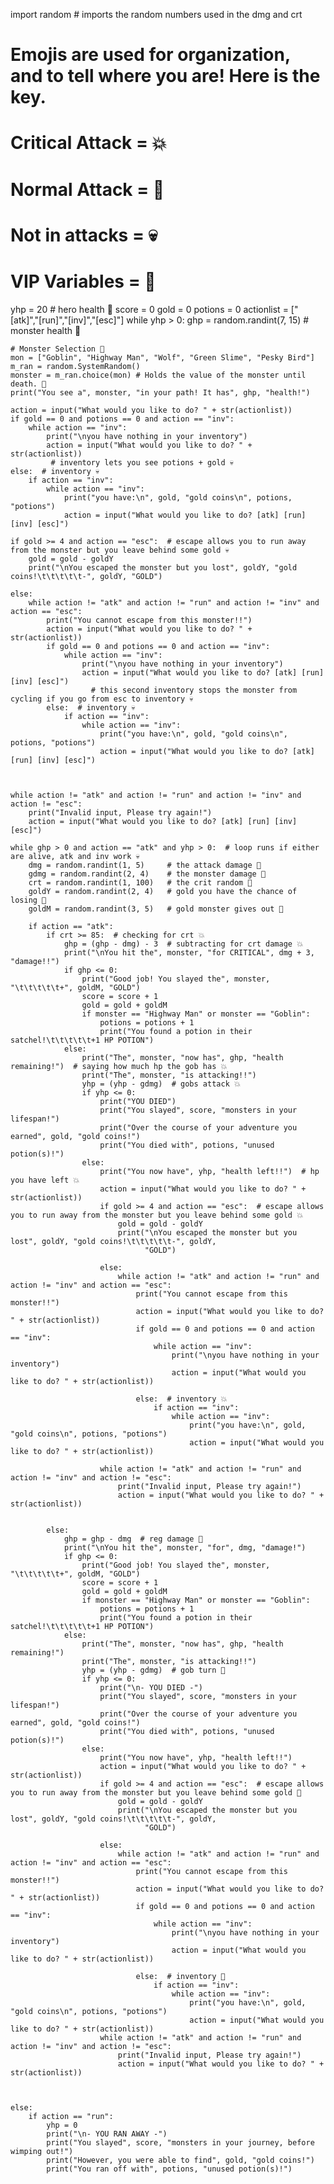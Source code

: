 import random  # imports the random numbers used in the dmg and crt

# Emojis are used for organization, and to tell where you are! Here is the key.
# Critical Attack = 💥
# Normal Attack   = 💢
# Not in attacks  = 💀
# VIP Variables   = 🍏

yhp = 20  # hero health 🍏
score = 0
gold = 0
potions = 0
actionlist = ["[atk]","[run]","[inv]","[esc]"]
while yhp > 0:
    ghp = random.randint(7, 15)  # monster health 🍏

    # Monster Selection 🍏
    mon = ["Goblin", "Highway Man", "Wolf", "Green Slime", "Pesky Bird"]
    m_ran = random.SystemRandom()
    monster = m_ran.choice(mon) # Holds the value of the monster until death. 🍏
    print("You see a", monster, "in your path! It has", ghp, "health!")

    action = input("What would you like to do? " + str(actionlist))
    if gold == 0 and potions == 0 and action == "inv":
        while action == "inv":
            print("\nyou have nothing in your inventory")
            action = input("What would you like to do? " + str(actionlist))
             # inventory lets you see potions + gold 💀
    else:  # inventory 💀
        if action == "inv":
            while action == "inv":
                print("you have:\n", gold, "gold coins\n", potions, "potions")
                action = input("What would you like to do? [atk] [run] [inv] [esc]")

    if gold >= 4 and action == "esc":  # escape allows you to run away from the monster but you leave behind some gold 💀
        gold = gold - goldY
        print("\nYou escaped the monster but you lost", goldY, "gold coins!\t\t\t\t\t-", goldY, "GOLD")

    else:
        while action != "atk" and action != "run" and action != "inv" and action == "esc":
            print("You cannot escape from this monster!!")
            action = input("What would you like to do? " + str(actionlist))
            if gold == 0 and potions == 0 and action == "inv":
                while action == "inv":
                    print("\nyou have nothing in your inventory")
                    action = input("What would you like to do? [atk] [run] [inv] [esc]")
                      # this second inventory stops the monster from cycling if you go from esc to inventory 💀
            else:  # inventory 💀
                if action == "inv":
                    while action == "inv":
                        print("you have:\n", gold, "gold coins\n", potions, "potions")
                        action = input("What would you like to do? [atk] [run] [inv] [esc]")



    while action != "atk" and action != "run" and action != "inv" and action != "esc":
        print("Invalid input, Please try again!")
        action = input("What would you like to do? [atk] [run] [inv] [esc]")

    while ghp > 0 and action == "atk" and yhp > 0:  # loop runs if either are alive, atk and inv work 💀
        dmg = random.randint(1, 5)     # the attack damage 🍏
        gdmg = random.randint(2, 4)    # the monster damage 🍏
        crt = random.randint(1, 100)   # the crit random 🍏
        goldY = random.randint(2, 4)   # gold you have the chance of losing 🍏
        goldM = random.randint(3, 5)   # gold monster gives out 🍏

        if action == "atk":
            if crt >= 85:  # checking for crt 💥
                ghp = (ghp - dmg) - 3  # subtracting for crt damage 💥
                print("\nYou hit the", monster, "for CRITICAL", dmg + 3, "damage!!")
                if ghp <= 0:
                    print("Good job! You slayed the", monster, "\t\t\t\t\t+", goldM, "GOLD")
                    score = score + 1
                    gold = gold + goldM
                    if monster == "Highway Man" or monster == "Goblin":
                        potions = potions + 1
                        print("You found a potion in their satchel!\t\t\t\t\t+1 HP POTION")
                else:
                    print("The", monster, "now has", ghp, "health remaining!")  # saying how much hp the gob has 💥
                    print("The", monster, "is attacking!!")
                    yhp = (yhp - gdmg)  # gobs attack 💥
                    if yhp <= 0:
                        print("YOU DIED")
                        print("You slayed", score, "monsters in your lifespan!")
                        print("Over the course of your adventure you earned", gold, "gold coins!")
                        print("You died with", potions, "unused potion(s)!")
                    else:
                        print("You now have", yhp, "health left!!")  # hp you have left 💥
                        action = input("What would you like to do? " + str(actionlist))
                        if gold >= 4 and action == "esc":  # escape allows you to run away from the monster but you leave behind some gold 💥
                            gold = gold - goldY
                            print("\nYou escaped the monster but you lost", goldY, "gold coins!\t\t\t\t\t-", goldY,
                                  "GOLD")

                        else:
                            while action != "atk" and action != "run" and action != "inv" and action == "esc":
                                print("You cannot escape from this monster!!")
                                action = input("What would you like to do? " + str(actionlist))
                                if gold == 0 and potions == 0 and action == "inv":
                                    while action == "inv":
                                        print("\nyou have nothing in your inventory")
                                        action = input("What would you like to do? " + str(actionlist))

                                else:  # inventory 💥
                                    if action == "inv":
                                        while action == "inv":
                                            print("you have:\n", gold, "gold coins\n", potions, "potions")
                                            action = input("What would you like to do? " + str(actionlist))

                        while action != "atk" and action != "run" and action != "inv" and action != "esc":
                            print("Invalid input, Please try again!")
                            action = input("What would you like to do? " + str(actionlist))


            else:
                ghp = ghp - dmg  # reg damage 💢
                print("\nYou hit the", monster, "for", dmg, "damage!")
                if ghp <= 0:
                    print("Good job! You slayed the", monster, "\t\t\t\t\t+", goldM, "GOLD")
                    score = score + 1
                    gold = gold + goldM
                    if monster == "Highway Man" or monster == "Goblin":
                        potions = potions + 1
                        print("You found a potion in their satchel!\t\t\t\t\t+1 HP POTION")
                else:
                    print("The", monster, "now has", ghp, "health remaining!")
                    print("The", monster, "is attacking!!")
                    yhp = (yhp - gdmg)  # gob turn 💢
                    if yhp <= 0:
                        print("\n- YOU DIED -")
                        print("You slayed", score, "monsters in your lifespan!")
                        print("Over the course of your adventure you earned", gold, "gold coins!")
                        print("You died with", potions, "unused potion(s)!")
                    else:
                        print("You now have", yhp, "health left!!")
                        action = input("What would you like to do? " + str(actionlist))
                        if gold >= 4 and action == "esc":  # escape allows you to run away from the monster but you leave behind some gold 💢
                            gold = gold - goldY
                            print("\nYou escaped the monster but you lost", goldY, "gold coins!\t\t\t\t\t-", goldY,
                                  "GOLD")

                        else:
                            while action != "atk" and action != "run" and action != "inv" and action == "esc":
                                print("You cannot escape from this monster!!")
                                action = input("What would you like to do? " + str(actionlist))
                                if gold == 0 and potions == 0 and action == "inv":
                                    while action == "inv":
                                        print("\nyou have nothing in your inventory")
                                        action = input("What would you like to do? " + str(actionlist))

                                else:  # inventory 💢
                                    if action == "inv":
                                        while action == "inv":
                                            print("you have:\n", gold, "gold coins\n", potions, "potions")
                                            action = input("What would you like to do? " + str(actionlist))
                        while action != "atk" and action != "run" and action != "inv" and action != "esc":
                            print("Invalid input, Please try again!")
                            action = input("What would you like to do? " + str(actionlist))



    else:
        if action == "run":
            yhp = 0
            print("\n- YOU RAN AWAY -")
            print("You slayed", score, "monsters in your journey, before wimping out!")
            print("However, you were able to find", gold, "gold coins!")
            print("You ran off with", potions, "unused potion(s)!")
